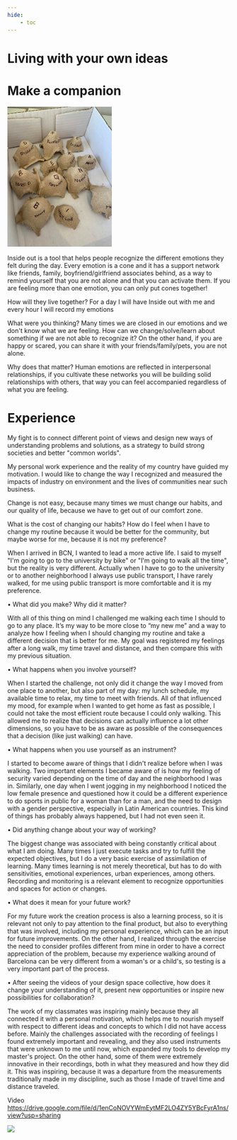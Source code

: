 ```yaml
---
hide:
    - toc
---
```


# Living with your own ideas

# Make a companion

![](../images/compa.png)


Inside out is a tool that helps people recognize the different emotions they felt during the day. Every emotion is a cone and it has a support network like friends, family, boyfriend/girlfriend associates behind, as a way to remind yourself that you are not alone and that you can activate them. If you are feeling more than one emotion, you can only put cones together!

How will they live together?
For a day I will have Inside out with me and every hour I will record my emotions

What were you thinking?
Many times we are closed in our emotions and we don't know what we are feeling. How can we change/solve/learn about something if we are not able to recognize it? On the other hand, if you are happy or scared, you can share it with your friends/family/pets, you are not alone.

Why does that matter?
Human emotions are reflected in interpersonal relationships, if you cultivate these networks you will be building solid relationships with others, that way you can feel accompanied regardless of what you are feeling.


# Experience

My fight is to connect different point of views and design new ways of understanding problems and solutions, as a strategy to build strong societies and better "common worlds".

My personal work experience and the reality of my country have guided my motivation. I would like to change the way I recognized and measured the impacts of industry on environment and the lives of communities near such business.

Change is not easy, because many times we must change our habits, and our quality of life, because we have to get out of our comfort zone.

What is the cost of changing our habits? How do I feel when I have to change my routine because it would be better for the community, but maybe worse for me, because it is not my preference?

When I arrived in BCN, I wanted to lead a more active life. I said to myself "I'm going to go to the university by bike" or "I'm going to walk all the time", but the reality is very different. Actually when I have to go to the university or to another neighborhood I always use public transport, I have rarely walked, for me using public transport is more comfortable and it is my preference.

• What did you make? Why did it matter?

With all of this thing on mind I challenged me walking each time I should to go to any place. It’s my way to be more close to “my new me” and a way to analyze how I feeling when I should changing my routine and take a different decision that is better for me. My goal was registered my feelings after a long walk, my time travel and distance, and then compare this with my previous situation.

• What happens when you involve yourself?

When I started the challenge, not only did it change the way I moved from one place to another, but also part of my day: my lunch schedule, my available time to relax, my time to meet with friends. All of that influenced my mood, for example when I wanted to get home as fast as possible, I could not take the most efficient route because I could only walking. This allowed me to realize that decisions can actually influence a lot other dimensions, so you have to be as aware as possible of the consequences that a decision (like just walking) can have.

• What happens when you use yourself as an instrument?

I started to become aware of things that I didn't realize before when I was walking. Two important elements I became aware of is how my feeling of security varied depending on the time of day and the neighborhood I was in. Similarly, one day when I went jogging in my neighborhood I noticed the low female presence and questioned how it could be a different experience to do sports in public for a woman than for a man, and the need to design with a gender perspective, especially in Latin American countries. This kind of things has probably always happened, but I had not even seen it.

• Did anything change about your way of working?

The biggest change was associated with being constantly critical about what I am doing. Many times I just execute tasks and try to fulfill the expected objectives, but I do a very basic exercise of assimilation of learning. Many times learning is not merely theoretical, but has to do with sensitivities, emotional experiences, urban experiences, among others. Recording and monitoring is a relevant element to recognize opportunities and spaces for action or changes.


• What does it mean for your future work?

For my future work the creation process is also a learning process, so it is relevant not only to pay attention to the final product, but also to everything that was involved, including my personal experience, which can be an input for future improvements. On the other hand, I realized through the exercise the need to consider profiles different from mine in order to have a correct appreciation of the problem, because my experience walking around of Barcelona can be very different from a woman's or a child's, so testing is a very important part of the process.

• After seeing the videos of your design space collective, how
does it change your understanding of it, present new opportunities or inspire new possibilities for collaboration?

The work of my classmates was inspiring mainly because they all connected it with a personal motivation, which helps me to nourish myself with respect to different ideas and concepts to which I did not have access before. Mainly the challenges associated with the recording of feelings I found extremely important and revealing, and they also used instruments that were unknown to me until now, which expanded my tools to develop my master's project. On the other hand, some of them were extremely innovative in their recordings, both in what they measured and how they did it. This was inspiring, because it was a departure from the measurements traditionally made in my discipline, such as those I made of travel time and distance traveled.

Video
https://drive.google.com/file/d/1enCoNOVYWmEytMF2LO4ZY5YBcFyrA1ns/view?usp=sharing






![](../images/MT01/scorpio_blow.jpg)
